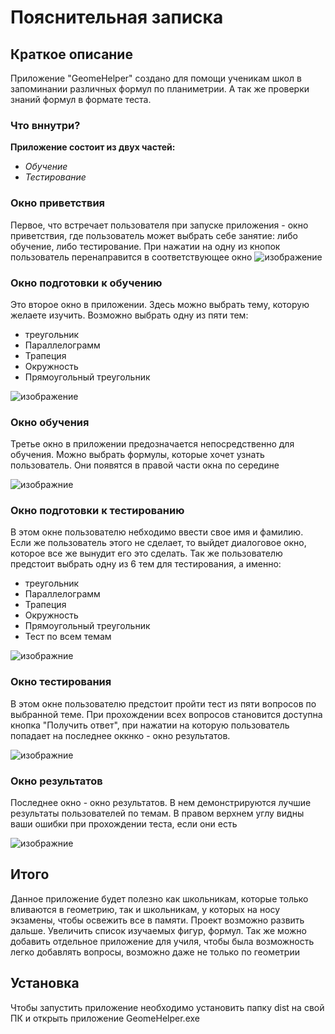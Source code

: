 # Пояснительная записка

## Краткое описание

Приложение "GeomeHelper" создано для помощи ученикам школ в запоминании различных формул по планиметрии.
А так же проверки знаний формул в формате теста.

### Что вннутри?

**Приложение состоит из двух частей:**

* _Обучение_
* _Тестирование_

### Окно приветствия

Первое, что встречает пользователя при запуске приложения - окно приветствия, где пользователь может выбрать
себе занятие: либо обучение, либо тестирование. При нажатии на одну из кнопок пользователь перенаправится
в соответствующее окно
![изображение](F:\ya\1.png)

### Окно подготовки к обучению

Это второе окно в приложении. Здесь можно выбрать тему, которую желаете изучить.
Возможно выбрать одну из пяти тем:

* треугольник
* Параллелограмм
* Трапеция
* Окружность
* Прямоугольный треугольник

![изображение](C:\Users\grisa\Desktop\2.png)

### Окно обучения

Третье окно в приложении предозначается непосредственно для обучения. Можно выбрать формулы, которые хочет
узнать пользователь. Они появятся в правой части окна по середине

![изображние](C:\Users\grisa\Desktop\3.png)

### Окно подготовки к тестированию

В этом окне пользователю небходимо ввести свое имя и фамилию. Если же пользователь этого не сделает,
то выйдет диалоговое окно, которое все же вынудит его это сделать. Так же пользователю предстоит выбрать одну из
6 тем для тестирования, а именно:

* треугольник
* Параллелограмм
* Трапеция
* Окружность
* Прямоугольный треугольник
* Тест по всем темам

![изображние](C:\Users\grisa\Desktop\4.png)

### Окно тестирования

В этом окне пользователю предстоит пройти тест из пяти вопросов по выбранной теме.
При прохождении всех вопросов становится доступна кнопка "Получить ответ", при нажатии на которую пользователь попадает
на последнее оккнко - окно результатов.

![изображние](C:\Users\grisa\Desktop\5.png)

### Окно результатов

Последнее окно - окно результатов. В нем демонстрируются лучшие результаты пользователей по темам. В правом верхнем углу
видны ваши ошибки при прохождении теста, если они есть

![изображние](C:\Users\grisa\Desktop\6.png)

## Итого

Данное приложение будет полезно как школьникам, которые только вливаются в геометрию, так и школьникам, у которых на
носу экзамены, чтобы освежить все в памяти.
Проект возможно развить дальше. Увеличить список изучаемых фигур, формул. Так же можно добавить отдельное приложение для
училя, чтобы была возможность легко добавлять вопросы, возможно даже не только по геометрии

## Установка

Чтобы запустить приложение необходимо установить папку dist на свой ПК и открыть приложение GeomeHelper.exe






